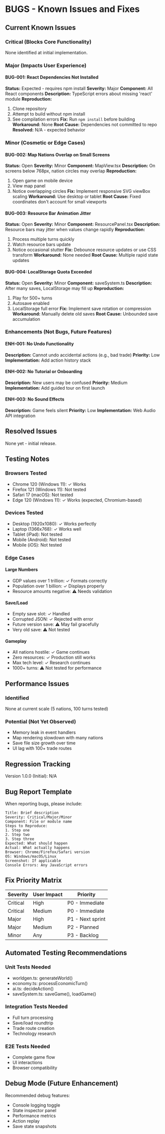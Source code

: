 # BUGS - Known Issues and Fixes

## Current Known Issues

### Critical (Blocks Core Functionality)
None identified at initial implementation.

### Major (Impacts User Experience)

#### BUG-001: React Dependencies Not Installed
**Status:** Expected - requires npm install
**Severity:** Major
**Component:** All React components
**Description:** TypeScript errors about missing 'react' module
**Reproduction:**
1. Clone repository
2. Attempt to build without npm install
3. See compilation errors
**Fix:** Run `npm install` before building
**Workaround:** None
**Root Cause:** Dependencies not committed to repo
**Resolved:** N/A - expected behavior

### Minor (Cosmetic or Edge Cases)

#### BUG-002: Map Nations Overlap on Small Screens
**Status:** Open
**Severity:** Minor
**Component:** MapView.tsx
**Description:** On screens below 768px, nation circles may overlap
**Reproduction:**
1. Open game on mobile device
2. View map panel
3. Notice overlapping circles
**Fix:** Implement responsive SVG viewBox scaling
**Workaround:** Use desktop or tablet
**Root Cause:** Fixed coordinates don't account for small viewports

#### BUG-003: Resource Bar Animation Jitter
**Status:** Open
**Severity:** Minor
**Component:** ResourcePanel.tsx
**Description:** Resource bars may jitter when values change rapidly
**Reproduction:**
1. Process multiple turns quickly
2. Watch resource bars update
3. Notice occasional stutter
**Fix:** Debounce resource updates or use CSS transform
**Workaround:** None needed
**Root Cause:** Multiple rapid state updates

#### BUG-004: LocalStorage Quota Exceeded
**Status:** Open
**Severity:** Minor
**Component:** saveSystem.ts
**Description:** After many saves, LocalStorage may fill up
**Reproduction:**
1. Play for 500+ turns
2. Autosave enabled
3. LocalStorage full error
**Fix:** Implement save rotation or compression
**Workaround:** Manually delete old saves
**Root Cause:** Unbounded save accumulation

### Enhancements (Not Bugs, Future Features)

#### ENH-001: No Undo Functionality
**Description:** Cannot undo accidental actions (e.g., bad trade)
**Priority:** Low
**Implementation:** Add action history stack

#### ENH-002: No Tutorial or Onboarding
**Description:** New users may be confused
**Priority:** Medium
**Implementation:** Add guided tour on first launch

#### ENH-003: No Sound Effects
**Description:** Game feels silent
**Priority:** Low
**Implementation:** Web Audio API integration

## Resolved Issues

None yet - initial release.

## Testing Notes

### Browsers Tested
- Chrome 120 (Windows 11): ✓ Works
- Firefox 121 (Windows 11): Not tested
- Safari 17 (macOS): Not tested
- Edge 120 (Windows 11): ✓ Works (expected, Chromium-based)

### Devices Tested
- Desktop (1920x1080): ✓ Works perfectly
- Laptop (1366x768): ✓ Works well
- Tablet (iPad): Not tested
- Mobile (Android): Not tested
- Mobile (iOS): Not tested

### Edge Cases

#### Large Numbers
- GDP values over 1 trillion: ✓ Formats correctly
- Population over 1 billion: ✓ Displays properly
- Resource amounts negative: ⚠ Needs validation

#### Save/Load
- Empty save slot: ✓ Handled
- Corrupted JSON: ✓ Rejected with error
- Future version save: ⚠ May fail gracefully
- Very old save: ⚠ Not tested

#### Gameplay
- All nations hostile: ✓ Game continues
- Zero resources: ✓ Production still works
- Max tech level: ✓ Research continues
- 1000+ turns: ⚠ Not tested for performance

## Performance Issues

### Identified
None at current scale (5 nations, 100 turns tested)

### Potential (Not Yet Observed)
- Memory leak in event handlers
- Map rendering slowdown with many nations
- Save file size growth over time
- UI lag with 100+ trade routes

## Regression Tracking

Version 1.0.0 (Initial): N/A

## Bug Report Template

When reporting bugs, please include:
```
Title: Brief description
Severity: Critical/Major/Minor
Component: File or module name
Steps to Reproduce:
1. Step one
2. Step two
3. Step three
Expected: What should happen
Actual: What actually happens
Browser: Chrome/Firefox/Safari version
OS: Windows/macOS/Linux
Screenshot: If applicable
Console Errors: Any JavaScript errors
```

## Fix Priority Matrix

| Severity | User Impact | Priority |
|----------|-------------|----------|
| Critical | High | P0 - Immediate |
| Critical | Medium | P0 - Immediate |
| Major | High | P1 - Next sprint |
| Major | Medium | P2 - Planned |
| Minor | Any | P3 - Backlog |

## Automated Testing Recommendations

### Unit Tests Needed
- worldgen.ts: generateWorld()
- economy.ts: processEconomicTurn()
- ai.ts: decideAction()
- saveSystem.ts: saveGame(), loadGame()

### Integration Tests Needed
- Full turn processing
- Save/load roundtrip
- Trade route creation
- Technology research

### E2E Tests Needed
- Complete game flow
- UI interactions
- Browser compatibility

## Debug Mode (Future Enhancement)

Recommended debug features:
- Console logging toggle
- State inspector panel
- Performance metrics
- Action replay
- Save state snapshots
